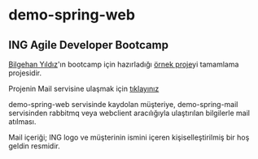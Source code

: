 # demo-spring-web
## ING Agile Developer Bootcamp 
[Bilgehan Yıldız](https://github.com/BilgehanYildiz)'ın bootcamp için hazırladığı [örnek proje](https://github.com/BilgehanYildiz/SpringWebClientSample)yi tamamlama projesidir.

Projenin Mail servisine ulaşmak için [tıklayınız](https://github.com/nazkolcu/demo-spring-mail)

demo-spring-web servisinde kaydolan müşteriye, demo-spring-mail servisinden rabbitmq veya webclient aracılığıyla ulaştırılan bilgilerle mail atılması.

Mail içeriği; ING logo ve müşterinin ismini içeren kişiselleştirilmiş bir hoş geldin resmidir. 
